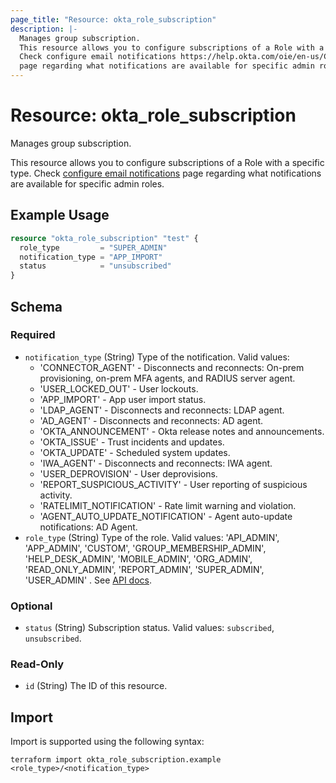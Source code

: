 ```yaml
---
page_title: "Resource: okta_role_subscription"
description: |-
  Manages group subscription.
  This resource allows you to configure subscriptions of a Role with a specific type.
  Check configure email notifications https://help.okta.com/oie/en-us/Content/Topics/Security/custom-admin-role/administrator-email-settings.htm
  page regarding what notifications are available for specific admin roles.
---
```


# Resource: okta_role_subscription

Manages group subscription.
		
This resource allows you to configure subscriptions of a Role with a specific type. 
Check [configure email notifications](https://help.okta.com/oie/en-us/Content/Topics/Security/custom-admin-role/administrator-email-settings.htm) 
page regarding what notifications are available for specific admin roles.

## Example Usage

```terraform
resource "okta_role_subscription" "test" {
  role_type         = "SUPER_ADMIN"
  notification_type = "APP_IMPORT"
  status            = "unsubscribed"
}
```

<!-- schema generated by tfplugindocs -->
## Schema

### Required

- `notification_type` (String) Type of the notification. Valid values: 
	- 'CONNECTOR_AGENT' -  Disconnects and reconnects: On-prem provisioning, on-prem MFA agents, and RADIUS server agent.
	- 'USER_LOCKED_OUT' - User lockouts.
	- 'APP_IMPORT' - App user import status.
	- 'LDAP_AGENT' - Disconnects and reconnects: LDAP agent.
	- 'AD_AGENT' - Disconnects and reconnects: AD agent.
	- 'OKTA_ANNOUNCEMENT' - Okta release notes and announcements.
	- 'OKTA_ISSUE' - Trust incidents and updates.
	- 'OKTA_UPDATE' - Scheduled system updates.
	- 'IWA_AGENT' - Disconnects and reconnects: IWA agent.
	- 'USER_DEPROVISION' - User deprovisions.
	- 'REPORT_SUSPICIOUS_ACTIVITY' - User reporting of suspicious activity.
	- 'RATELIMIT_NOTIFICATION' - Rate limit warning and violation.
	- 'AGENT_AUTO_UPDATE_NOTIFICATION' - Agent auto-update notifications: AD Agent.
- `role_type` (String) Type of the role. Valid values:
	'API_ADMIN',
	'APP_ADMIN',
	'CUSTOM',
	'GROUP_MEMBERSHIP_ADMIN',
	'HELP_DESK_ADMIN',
	'MOBILE_ADMIN',
	'ORG_ADMIN',
	'READ_ONLY_ADMIN',
	'REPORT_ADMIN',
	'SUPER_ADMIN',
	'USER_ADMIN'
	. See [API docs](https://developer.okta.com/docs/reference/api/admin-notifications/#role-types).

### Optional

- `status` (String) Subscription status. Valid values: `subscribed`, `unsubscribed`.

### Read-Only

- `id` (String) The ID of this resource.

## Import

Import is supported using the following syntax:

```shell
terraform import okta_role_subscription.example <role_type>/<notification_type>
```
